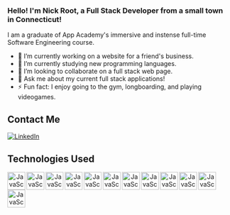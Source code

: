 ### Hello! I'm Nick Root, a Full Stack Developer from a small town in Connecticut!

I am a graduate of App Academy's immersive and instense full-time Software Engineering course. 

- 🔭  I’m currently working on a website for a friend's business.
- 🌱  I’m currently studying new programming languages.
- 👯  I’m looking to collaborate on a full stack web page.
- 💬  Ask me about my current full stack applications!
- ⚡  Fun fact: I enjoy going to the gym, longboarding, and playing videogames.

## Contact Me
[![LinkedIn](https://img.shields.io/badge/linkedin-%230077B5.svg?style=for-the-badge&logo=linkedin&logoColor=white)](www.linkedin.com/in/nick-root-266006274)

## Technologies Used
<p align = "center">
<img align="left" alt="JavaScript" width="40px" height="40px" src="https://github.com/Nick-Root/Nick-Root/assets/135935639/0be8c399-72f6-43f7-b55b-13595774ce9c">
<img align="left" alt="JavaScript" width="40px" height="40px" src="https://github.com/Nick-Root/Nick-Root/assets/135935639/e5e49b31-bd5b-4b67-9e44-6426e43834ae">
<img align="left" alt="JavaScript" width="40px" height="40px" src="https://github.com/Nick-Root/Nick-Root/assets/135935639/4476acf1-7afc-4bd4-93e5-02fbdafe8506">
<img align="left" alt="JavaScript" width="40px" height="40px" src="https://github.com/Nick-Root/Nick-Root/assets/135935639/badcd594-5801-4284-9664-1d987e79830d">
<img align="left" alt="JavaScript" width="40px" height="40px" src="https://github.com/Nick-Root/Nick-Root/assets/135935639/0f250085-c976-47c1-8f65-e28cc86bd83d">
<img align="left" alt="JavaScript" width="40px" height="40px" src="https://github.com/Nick-Root/Nick-Root/assets/135935639/62b41fee-4330-49e6-8364-55b6f9551809">
<img align="left" alt="JavaScript" width="40px" height="40px" src="https://github.com/Nick-Root/Nick-Root/assets/135935639/bbbc3338-e9c0-4a40-8ae2-1c412acff353">
<img align="left" alt="JavaScript" width="40px" height="40px" src="https://github.com/Nick-Root/Nick-Root/assets/135935639/75e8cb2f-be4f-4ebb-b529-63b384395c8b">
<img align="left" alt="JavaScript" width="40px" height="40px" src="https://github.com/Nick-Root/Nick-Root/assets/135935639/d67d1ae1-5c9c-4b0b-8f0c-20f951ffc119">
<img align="left" alt="JavaScript" width="40px" height="40px" src="https://github.com/Nick-Root/Nick-Root/assets/135935639/4c34a888-9014-4ff8-bd14-a2aad2b18c39">
<img align="left" alt="JavaScript" width="40px" height="40px" src="https://github.com/Nick-Root/Nick-Root/assets/135935639/d597a31f-e13d-4c33-b68a-0b52f736b238">
<img align="left" alt="JavaScript" width="40px" height="40px" src="https://github.com/Nick-Root/Nick-Root/assets/135935639/e623b34d-0847-4641-8936-d74341e4f5d2">
</p>
